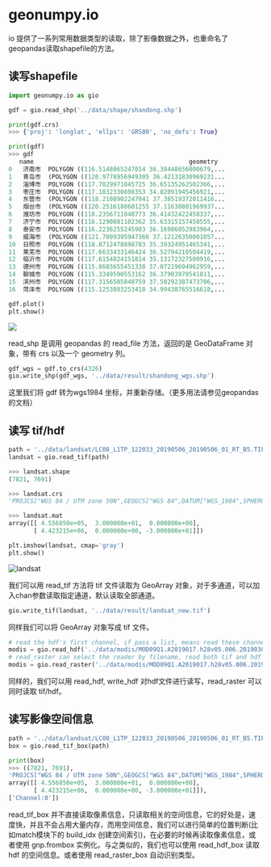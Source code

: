 # geonumpy.io

io 提供了一系列常用数据类型的读取，除了影像数据之外，也重命名了geopandas读取shapefile的方法。



## 读写shapefile

```python
import geonumpy.io as gio

gdf = gio.read_shp('../data/shape/shandong.shp')

print(gdf.crs)
>>> {'proj': 'longlat', 'ellps': 'GRS80', 'no_defs': True}

print(gdf)
>>> gdf
   name                                           geometry
0   济南市  POLYGON ((116.5148065247014 36.38448656000679,...
1   青岛市  (POLYGON ((120.9778956949305 36.42131830969231...
2   淄博市  POLYGON ((117.7029971845725 36.65135262502366,...
3   枣庄市  POLYGON ((117.1832330898353 34.82091945456921,...
4   东营市  (POLYGON ((118.2108902247041 37.38519372011416...
5   烟台市  (POLYGON ((120.2516180601255 37.11630801969937...
6   潍坊市  POLYGON ((118.2356711848773 36.41432422458337,...
7   济宁市  POLYGON ((116.1290081102362 35.63315157458555,...
8   泰安市  POLYGON ((116.2236255245983 36.16986052983964,...
9   威海市  (POLYGON ((121.7099395947366 37.12126350001057...
10  日照市  POLYGON ((118.8712478898783 35.39324951465341,...
11  莱芜市  POLYGON ((117.6633433146424 36.52794210504419,...
12  临沂市  POLYGON ((117.6154824151814 35.13172327500916,...
13  德州市  POLYGON ((115.8603655451338 37.07219694962959,...
14  聊城市  POLYGON ((115.3349590553162 36.37903970541811,...
15  滨州市  POLYGON ((117.3156585848759 37.50292387473706,...
16  菏泽市  POLYGON ((115.1253803253418 34.99438765516618,...

gdf.plot()
plt.show()
```
![](http://idoc.imagepy.org/gis/01.png)

read_shp 是调用 geopandas 的 read_file 方法，返回的是 GeoDataFrame 对象，带有 crs 以及一个 geometry 列。

```python
gdf_wgs = gdf.to_crs(4326)
gio.write_shp(gdf_wgs, '../data/result/shandong_wgs.shp')
```

这里我们将 gdf 转为wgs1984 坐标，并重新存储。（更多用法请参见geopandas的文档）



## 读写 tif/hdf

```python
path = '../data/landsat/LC08_L1TP_122033_20190506_20190506_01_RT_B5.TIF'
landsat = gio.read_tif(path)

>>> landsat.shape
(7821, 7691)

>>> landsat.crs   
'PROJCS["WGS 84 / UTM zone 50N",GEOGCS["WGS 84",DATUM["WGS_1984",SPHEROID["WGS 84",6378137,298.257223563,AUTHORITY["EPSG","7030"]],AUTHORITY["EPSG","6326"]],PRIMEM["Greenwich",0,AUTHORITY["EPSG","8901"]],UNIT["degree",0.0174532925199433,AUTHORITY["EPSG","9122"]],AUTHORITY["EPSG","4326"]],PROJECTION["Transverse_Mercator"],PARAMETER["latitude_of_origin",0],PARAMETER["central_meridian",117],PARAMETER["scale_factor",0.9996],PARAMETER["false_easting",500000],PARAMETER["false_northing",0],UNIT["metre",1,AUTHORITY["EPSG","9001"]],AXIS["Easting",EAST],AXIS["Northing",NORTH],AUTHORITY["EPSG","32650"]]'

>>> landsat.mat  
array([[ 4.556850e+05,  3.000000e+01,  0.000000e+00],
       [ 4.423215e+06,  0.000000e+00, -3.000000e+01]])

plt.imshow(landsat, cmap='gray')
plt.show()
```

![landsat](http://idoc.imagepy.org/gis/02.png)

我们可以用 read_tif 方法将 tif 文件读取为 GeoArray 对象，对于多通道，可以加入chan参数读取指定通道，默认读取全部通道。

```python
gio.write_tif(landsat, '../data/result/landsat_new.tif')
```

同样我们可以将 GeoArray 对象写成 tif 文件。

```python
# read the hdf's first channel, if pass a list, means read these channels
modis = gio.read_hdf('../data/modis/MOD09Q1.A2019017.h28v05.006.2019030120612.hdf', 0)
# read_raster can select the reader by filename, read both tif and hdf
modis = gio.read_raster('../data/modis/MOD09Q1.A2019017.h28v05.006.2019030120612.hdf') 
```

同样的，我们可以用 read_hdf, write_hdf 对hdf文件进行读写，read_raster 可以同时读取 tif/hdf。



## 读写影像空间信息

```python
path = '../data/landsat/LC08_L1TP_122033_20190506_20190506_01_RT_B5.TIF'
box = gio.read_tif_box(path)

print(box)
>>> ((7821, 7691), 
'PROJCS["WGS 84 / UTM zone 50N",GEOGCS["WGS 84",DATUM["WGS_1984",SPHEROID["WGS 84",6378137,298.257223563,AUTHORITY["EPSG","7030"]],AUTHORITY["EPSG","6326"]],PRIMEM["Greenwich",0,AUTHORITY["EPSG","8901"]],UNIT["degree",0.0174532925199433,AUTHORITY["EPSG","9122"]],AUTHORITY["EPSG","4326"]],PROJECTION["Transverse_Mercator"],PARAMETER["latitude_of_origin",0],PARAMETER["central_meridian",117],PARAMETER["scale_factor",0.9996],PARAMETER["false_easting",500000],PARAMETER["false_northing",0],UNIT["metre",1,AUTHORITY["EPSG","9001"]],AXIS["Easting",EAST],AXIS["Northing",NORTH],AUTHORITY["EPSG","32650"]]',
array([[ 4.556850e+05,  3.000000e+01,  0.000000e+00],
       [ 4.423215e+06,  0.000000e+00, -3.000000e+01]]), 
['Channel:0'])
```

read_tif_box 并不直接读取像素信息，只读取相关的空间信息，它的好处是，速度快，并且不会占用大量内存，而用空间信息，我们可以进行简单的位置判断(比如match模块下的 build_idx 创建空间索引)，在必要的时候再读取像素信息，或者使用 gnp.frombox 实例化。与之类似的，我们也可以使用 read_hdf_box 读取 hdf 的空间信息。或者使用 read_raster_box 自动识别类型。
